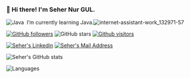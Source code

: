 ### 👋 Hi there! I'm Seher Nur GUL.
![Java](https://img.shields.io/badge/-Java-05122A?style=flat&logo=Java&logoColor=FFA518)&nbsp;
 I’m currently learning Java.![internet-assistant-work_132971-57](https://user-images.githubusercontent.com/74426083/119264165-a9c60380-bbea-11eb-9a0d-1dd6e98d70b3.jpg)


[![GitHub followers](https://img.shields.io/github/followers/sehergul?style=social)](https://github.com/sehergul?tab=followers)
![GitHub stars](https://img.shields.io/github/stars/sehergul?style=social)
[![Github visitors](https://visitor-badge.glitch.me/badge?page_id=sehergul.visitor-badge)](https://GitHub.com/sehergul/StrapDown.js/stargazers/)

  <a href="https://www.linkedin.com/in/seher-nur-g%C3%BCl-0267561a4/" target="_blank" rel="nofollow"><img alt="Seher's Linkedin" src="https://img.shields.io/badge/LinkedIn-black?style=for-the-badge&logo=linkedin&logoColor=white" /></a>
 <a href="mailto:sehernege@gmail.com" target="_blank" rel="nofollow"><img alt="Seher's Mail Address" src="https://img.shields.io/badge/Gmail-black?style=for-the-badge&logo=gmail&logoColor=white" /></a>

![Seher's GitHub stats](https://github-readme-stats.vercel.app/api?username=sehergul&show_icons=true&theme=default)

![Languages](https://github-readme-stats.vercel.app/api/top-langs/?username=sehergul&layout=compact&theme=light)



<!--
**sehergul/sehergul** is a ✨ _special_ ✨ repository because its `README.md` (this file) appears on your GitHub profile.

Here are some ideas to get you started:

- 🔭 I’m currently working on ...
-->
<!--

- 👯 I’m looking to collaborate on ...
- 🤔 I’m looking for help with ...
- 💬 Ask me about ...
- 📫 How to reach me: ...
- 😄 Pronouns: ...
- ⚡ Fun fact: 
...

